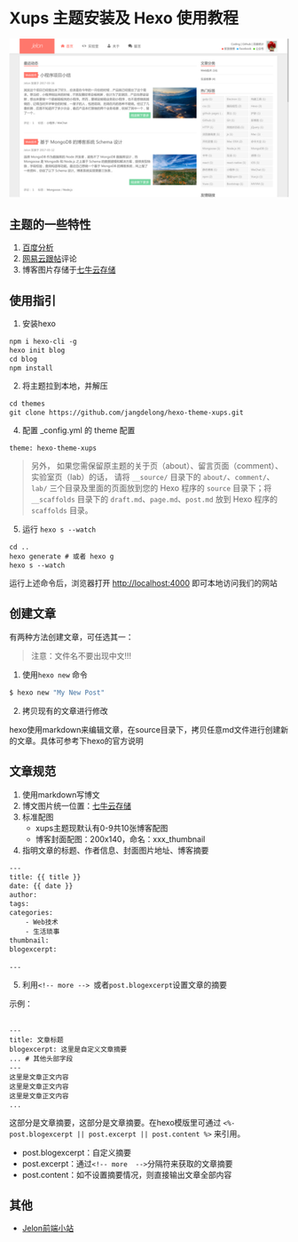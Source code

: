 # Xups 主题安装及 Hexo 使用教程
![预览](./xups.png)
## 主题的一些特性

1. [百度分析](http://tongji.baidu.com/web/welcome/login)
2. [网易云跟帖](https://gentie.163.com/)评论
3. 博客图片存储于[七牛云存储](http://www.qiniu.com/)

## 使用指引

1. 安装hexo

  ```
  npm i hexo-cli -g
  hexo init blog
  cd blog
  npm install
  ```

2. 将主题拉到本地，并解压

  ```
  cd themes
  git clone https://github.com/jangdelong/hexo-theme-xups.git
  ```

4. 配置 _config.yml 的 theme 配置

  ```
  theme: hexo-theme-xups
  ```
  >另外，
  如果您需保留原主题的关于页（about）、留言页面（comment）、实验室页（lab）的话，
  请将 `__source/` 目录下的 `about/`、`comment/`、`lab/` 三个目录及里面的页面放到您的 Hexo 程序的 `source` 目录下；将 `__scaffolds` 目录下的 `draft.md`、`page.md`、`post.md` 放到 Hexo 程序的 `scaffolds` 目录。

5. 运行 `hexo s --watch`
  
  ```
  cd ..
  hexo generate # 或者 hexo g
  hexo s --watch
  ```
  
  运行上述命令后，浏览器打开 [http://localhost:4000](http://localhost:4000) 即可本地访问我们的网站
    
## 创建文章

有两种方法创建文章，可任选其一：

> 注意：文件名不要出现中文!!!

1. 使用`hexo new` 命令
  
  ``` bash
  $ hexo new "My New Post"
  ```

2. 拷贝现有的文章进行修改
  
  hexo使用markdown来编辑文章，在source目录下，拷贝任意md文件进行创建新的文章。具体可参考下hexo的官方说明

## 文章规范

1. 使用markdown写博文 
2. 博文图片统一位置：[七牛云存储](http://www.qiniu.com/)
3. 标准配图
   - xups主题现默认有0-9共10张博客配图
   - 博客封面配图：200x140，命名：xxx_thumbnail
4. 指明文章的标题、作者信息、封面图片地址、博客摘要

  ```
  ---
  title: {{ title }}
  date: {{ date }}
  author:
  tags:
  categories:
      - Web技术
      - 生活琐事
  thumbnail:
  blogexcerpt:

  ---

  ```

5. 利用`<!-- more --> `或者`post.blogexcerpt`设置文章的摘要

  示例：
  
  ```
    
  ---
  title: 文章标题
  blogexcerpt: 这里是自定义文章摘要
  ... # 其他头部字段
  ---
  这里是文章正文内容
  这里是文章正文内容
  这里是文章正文内容
  ...

  ```
  
  这部分是文章摘要，这部分是文章摘要。在hexo模版里可通过 `<%- post.blogexcerpt || post.excerpt || post.content %>` 来引用。
  - post.blogexcerpt：自定义摘要
  - post.excerpt：通过`<!-- more  -->`分隔符来获取的文章摘要
  - post.content：如不设置摘要情况，则直接输出文章全部内容
    
## 其他

- [Jelon前端小站](http://jelon.top)